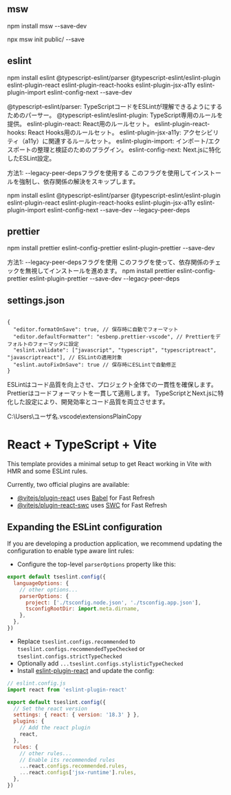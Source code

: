 ## msw

npm install msw --save-dev

npx msw init public/ --save

## eslint

npm install eslint @typescript-eslint/parser @typescript-eslint/eslint-plugin eslint-plugin-react eslint-plugin-react-hooks eslint-plugin-jsx-a11y eslint-plugin-import eslint-config-next --save-dev


@typescript-eslint/parser: TypeScriptコードをESLintが理解できるようにするためのパーサー。
@typescript-eslint/eslint-plugin: TypeScript専用のルールを提供。
eslint-plugin-react: React用のルールセット。
eslint-plugin-react-hooks: React Hooks用のルールセット。
eslint-plugin-jsx-a11y: アクセシビリティ（a11y）に関連するルールセット。
eslint-plugin-import: インポート/エクスポートの整理と検証のためのプラグイン。
eslint-config-next: Next.jsに特化したESLint設定。


方法1: --legacy-peer-depsフラグを使用する
このフラグを使用してインストールを強制し、依存関係の解決をスキップします。

npm install eslint @typescript-eslint/parser @typescript-eslint/eslint-plugin eslint-plugin-react eslint-plugin-react-hooks eslint-plugin-jsx-a11y eslint-plugin-import eslint-config-next --save-dev --legacy-peer-deps


## prettier

npm install prettier eslint-config-prettier eslint-plugin-prettier --save-dev

方法1: --legacy-peer-depsフラグを使用
このフラグを使って、依存関係のチェックを無視してインストールを進めます。
npm install prettier eslint-config-prettier eslint-plugin-prettier --save-dev --legacy-peer-deps

## settings.json
<code>
{
  "editor.formatOnSave": true, // 保存時に自動でフォーマット
  "editor.defaultFormatter": "esbenp.prettier-vscode", // Prettierをデフォルトのフォーマッタに設定
  "eslint.validate": ["javascript", "typescript", "typescriptreact", "javascriptreact"], // ESLintの適用対象
  "eslint.autoFixOnSave": true // 保存時にESLintで自動修正
}
</code>

ESLintはコード品質を向上させ、プロジェクト全体での一貫性を確保します。
Prettierはコードフォーマットを一貫して適用します。
TypeScriptとNext.jsに特化した設定により、開発効率とコード品質を両立させます。

C:\Users\ユーザ名\.vscode\extensionsPlainCopy

# React + TypeScript + Vite

This template provides a minimal setup to get React working in Vite with HMR and some ESLint rules.

Currently, two official plugins are available:

- [@vitejs/plugin-react](https://github.com/vitejs/vite-plugin-react/blob/main/packages/plugin-react/README.md) uses [Babel](https://babeljs.io/) for Fast Refresh
- [@vitejs/plugin-react-swc](https://github.com/vitejs/vite-plugin-react-swc) uses [SWC](https://swc.rs/) for Fast Refresh

## Expanding the ESLint configuration

If you are developing a production application, we recommend updating the configuration to enable type aware lint rules:

- Configure the top-level `parserOptions` property like this:

```js
export default tseslint.config({
  languageOptions: {
    // other options...
    parserOptions: {
      project: ['./tsconfig.node.json', './tsconfig.app.json'],
      tsconfigRootDir: import.meta.dirname,
    },
  },
})
```

- Replace `tseslint.configs.recommended` to `tseslint.configs.recommendedTypeChecked` or `tseslint.configs.strictTypeChecked`
- Optionally add `...tseslint.configs.stylisticTypeChecked`
- Install [eslint-plugin-react](https://github.com/jsx-eslint/eslint-plugin-react) and update the config:

```js
// eslint.config.js
import react from 'eslint-plugin-react'

export default tseslint.config({
  // Set the react version
  settings: { react: { version: '18.3' } },
  plugins: {
    // Add the react plugin
    react,
  },
  rules: {
    // other rules...
    // Enable its recommended rules
    ...react.configs.recommended.rules,
    ...react.configs['jsx-runtime'].rules,
  },
})
```
